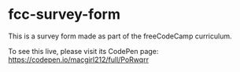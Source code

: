 # fcc-survey-form

This is a survey form made as part of the freeCodeCamp curriculum.

To see this live, please visit its CodePen page: https://codepen.io/macgirl212/full/PoRwqrr
